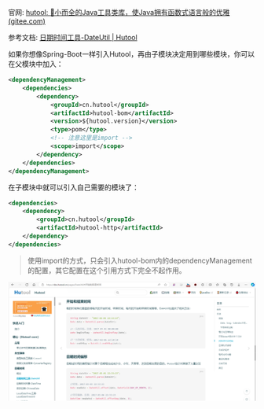 官网: [hutool: 🍬小而全的Java工具类库，使Java拥有函数式语言般的优雅 (gitee.com)](https://gitee.com/dromara/hutool)

参考文档: [日期时间工具-DateUtil | Hutool](https://doc.hutool.cn/pages/DateUtil/#开始和结束时间)

如果你想像Spring-Boot一样引入Hutool，再由子模块决定用到哪些模块，你可以在父模块中加入：

```xml
<dependencyManagement>
    <dependencies>
        <dependency>
            <groupId>cn.hutool</groupId>
            <artifactId>hutool-bom</artifactId>
            <version>${hutool.version}</version>
            <type>pom</type>
            <!-- 注意这里是import -->
            <scope>import</scope>
        </dependency>
    </dependencies>
</dependencyManagement>
```

在子模块中就可以引入自己需要的模块了：

```xml
<dependencies>
    <dependency>
        <groupId>cn.hutool</groupId>
        <artifactId>hutool-http</artifactId>
    </dependency>
</dependencies>
```

> 使用import的方式，只会引入hutool-bom内的dependencyManagement的配置，其它配置在这个引用方式下完全不起作用。

![image-20240215173330883](%E5%B7%A5%E5%85%B7%E5%BA%93.assets/image-20240215173330883.png)